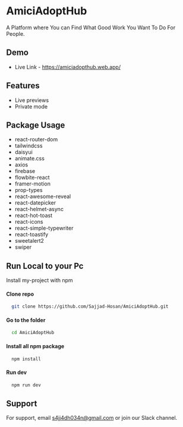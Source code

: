 # AmiciAdoptHub

A Platform where You can Find What Good Work You Want To Do For People.

## Demo

- Live Link - https://amiciadopthub.web.app/

## Features

- Live previews
- Private mode

## Package Usage

- react-router-dom
- tailwindcss
- daisyui
- animate.css
- axios
- firebase
- flowbite-react
- framer-motion
- prop-types
- react-awesome-reveal
- react-datepicker
- react-helmet-async
- react-hot-toast
- react-icons
- react-simple-typewriter
- react-toastify
- sweetalert2
- swiper


## Run Local to your Pc

Install my-project with npm
#### Clone repo
```bash
  git clone https://github.com/Sajjad-Hosan/AmiciAdoptHub.git
```
#### Go to the folder
```bash
  cd AmiciAdoptHub
```
#### Install all npm package
```bash
  npm install
```
#### Run dev
```bash
  npm run dev
```
    
## Support

For support, email s4jj4dh034n@gmail.com or join our Slack channel.
